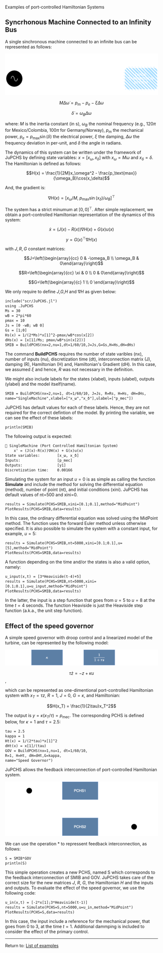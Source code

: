 Examples of port-controlled Hamiltonian Systems
## Syncrhonous Machine Connected to an Infinity Bus

A single sinchronous machine connected to an infinite bus can be represented as follows:

![image](SMIB.svg)

$$M \Delta\dot{\omega} = p_m-p_e-\xi \Delta\omega$$

$$\dot{\delta} = \omega_B\Delta\omega$$

where: $M$ is the inertia constant (in s), $\omega_B$ the nominal frequency (e.g., $120\pi$ for Mexico/Colombia, $100\pi$ for Germany/Norway), $p_m$ the mechanical power, $p_e=p_\text{max}\sin(\delta)$ the electrical power, $\xi$ the damping, $\Delta\omega$ the frequency deviation in per-unit, and $\delta$ the angle in radians.

The dynamics of this system can be written under the framework of JuPCHS by defining state variables: $x=[x_\omega,x_\delta]$ with $x_\omega=M\omega$ and $x_\delta = \delta$.  The Hamiltonian is defined as follows:
​
 
$$H(x) = \frac{1}{2M}x_\omega^2 - \frac{p_\text{max}}{\omega_B}\cos(x_\delta)$$

And, the gradient is:

$$\nabla H(x) = [{x_\omega}/{M}, \; p_\text{max}\sin(x_\delta)/\omega_B ]^\top$$

The system has a strict minumum at $[0,0]^\top$.  After simple replacement, we obtain a port-controlled Hamiltonian representation of the dynamics of this system:

$$\dot{x} = (J(x)-R(x))\nabla H(x) + G(x) u(x)$$

$$y = G(x)^\top \nabla H(x)$$

with $J,R,G$ constant matrices:

$$J=\left(\begin{array}{cc} 0 & -\omega_B \\ \omega_B & 0\end{array}\right)$$

$$R=\left(\begin{array}{cc} \xi & 0 \\ 0 & 0\end{array}\right)$$

$$G=\left(\begin{array}{c} 1 \\ 0 \end{array}\right)$$

We only require to define $J$,$G$,$H$ and $\nabla H$ as given below:

    include("scr/JuPCHS.jl")
    using .JuPCHS    
    Ms = 30
    wB = 2*pi*60
    pmax = 10
    Js = [0 -wB; wB 0]
    Gs = [1;0]
    Hs(x) = 1/(2*Ms)*x[1]^2-pmax/wB*cos(x[2])
    dHs(x) = [x[1]/Ms; pmax/wB*sin(x[2])]
    SMIB = BuildPCHS(nx=2,nu=1,dt=1/60/10,J=Js,G=Gs,H=Hs,dH=dHs)
The command **BuildPCHS** requires the number of state varibles (nx), number of inputs (nu), discretization time (dt), interconnection matrix (J), damping (R), Hamiltonian (H) and, Hamiltonian's Gradient (dH).  In this case, we assumed $\xi$ and hence, $R$ was not necessary in the definition.  

We might also include labels for the states (xlabel), inputs (ulabel), outputs (ylabel) and the model itself(name).

    SMIB = BuildPCHS(nx=2,nu=1, dt=1/60/10, J=Js, R=Rs, H=Hs, dH=dHs, name="SingleMachine",xlabel=["x_ω","x_δ"],ulabel=["p_mec"])

JuPCHS has default values for each of these labels.  Hence, they are not required for the correct defintion of the model.  By printing the variable, we can see the effect of these labels:

    println(SMIB)

The following output is expected:

    📌 SingleMachine (Port Controlled Hamiltonian System)
        x' = (J(x)-R(x))∇H(x) + G(x)u(x)
    State variables:        [x_ω, x_δ]
    Inputs:                 [p_mec]
    Outputs:                [y1]
    Discretization time:    0.00166

Simulating the system for an input $u=0$ is as simple as calling the function **Simulate** and include the method for solving the differential equation (method), number of point (nt), and initial conditions (xini).  JuPCHS has default values of nt=500 and xini=0.   

    results = Simulate(PCHS=SMIB,xini=[0.1;0.1],method="MidPoint")
    PlotResults(PCHS=SMIB,data=results) 

In this case, the ordinary differential equation was solved using the MidPoint method. The function uses the forward Euler method unless otherwise specified. It is also possible to simulate the system with a constant input, for example, $u=5$:

    results = Simulate(PCHS=SMIB,nt=5000,xini=[0.1;0.1],u=[5],method="MidPoint")
    PlotResults(PCHS=SMIB,data=results)

A function depending on the time and/or the states is also a valid option, namely:    

    u_input(x,t) = [3*Heaviside(t-4)+5]
    results = Simulate(PCHS=SMIB,nt=5000,xini=[0.1;0.1],u=u_input,method="MidPoint")
    PlotResults(PCHS=SMIB,data=results)    

In the latter, the input is a step function that goes from $u=5$ to $u=8$ at the time $t=4$ seconds. The function Heaviside is just the Heaviside step function (a.k.a., the unit step function).

## Effect of the speed governor

A simple speed governor with droop control and a linearized model of the turbine, can be represented by the following model:

![image](Gobernor.svg)

$$\tau\dot{z} = -z + \kappa u$$,

which can be represented as one-dimentional port-controlled Hamiltonian system with $x_T = \tau z$, $R=1$, $J=0$, $G=\kappa$, and Hamiltonian:

$$H(x_T) = \frac{1}{2\tau}x_T^2$$

The output is $y=\kappa (x_T/\tau) = p_\text{mec}$.  The corresponding PCHS is defined below, for $\kappa=1$ and $\tau=2.5$:

    tau = 2.5
    kappa = 1
    Ht(x) = 1/(2*tau)*x[1]^2
    dHt(x) = x[1]/(tau)
    GOV = BuildPCHS(nx=1,nu=1, dt=1/60/10, 
    R=1, H=Ht, dH=dHt,G=kappa,
    name="Speed Governor")

JuPCHS allows the feedback interconnection of port-controlled Hamiltonian system.  

![image](Feedback.svg)


We can use the operation * to repressent feedback interconnection, as follows:

    S = SMIB*GOV
    println(S)

This simple operation creates a new PCHS, named S which corresponds to the feedback interconnection of SMIB and GOV.  JuPCHS takes care of the correct size for the new matrices $J$, $R$, $G$, the Hamiltonian $H$ and the inputs and outputs.  To evaluate the effect of the speed governor, we use the following code:

    u_in(x,t) = [-2*x[1];3*Heaviside(t-1)]
    results = Simulate(PCHS=S,nt=5000,u=u_in,method="MidPoint")
    PlotResults(PCHS=S,data=results)

In this case, the input include a reference for the mechanical power, that goes from 0 to 3, at the time $t=1$.  Additional dammping is included to consider the effect of the primary control.

---

Return to: [List of examples](CH05.md)



